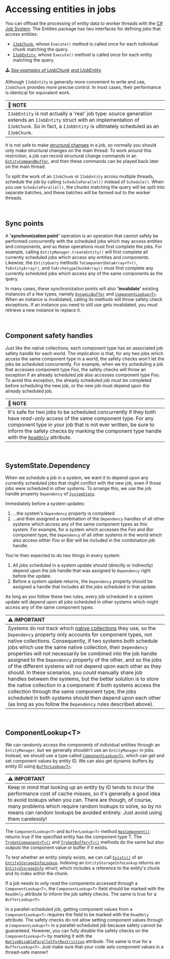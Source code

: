 
# Accessing entities in jobs

You can offload the processing of entity data to worker threads with the [C# Job System](https://docs.unity3d.com/Manual/JobSystem.html). The Entities package has two interfaces for defining jobs that access entities:

- [`IJobChunk`](https://docs.unity3d.com/Packages/com.unity.entities@latest?subfolder=/api/Unity.Entities.IJobChunk.html), whose `Execute()` method is called once for each individual chunk matching the query.
- [`IJobEntity`](https://docs.unity3d.com/Packages/com.unity.entities@latest?subfolder=/api/Unity.Entities.IJobEntity.html), whose `Execute()` method is called once for each entity matching the query. 

&#x1F579; *[See examples of IJobChunk](./examples/jobs.md#ijobchunk) [and IJobEntity](./examples/jobs.md#ijobentity).*

Although `IJobEntity` is generally more convenient to write and use, `IJobChunk` provides more precise control. In most cases, their performance is identical for equivalent work.

| &#x1F4DD; NOTE |
| :- |
| `IJobEntity` is not actually a 'real' job type: source generation extends an `IJobEntity` struct with an implementation of `IJobChunk`. So in fact, a `IJobEntity` is ultimately scheduled as an `IJobChunk`. |

It is not safe to make [structural changes](https://docs.unity3d.com/Packages/com.unity.entities@1.0/manual/concepts-structural-changes.html) in a job, so normally you should only make structural changes on the main thread. To work around this restriction, a job can record structural change commands in an [`EntityCommandBuffer`](https://docs.unity3d.com/Packages/com.unity.entities@latest?subfolder=/api/Unity.Entities.EntityCommandBuffer.html), and then these commands can be played back later on the main thread.

To split the work of an `IJobChunk` or `IJobEntity` across multiple threads, schedule the job by calling `ScheduleParallel()` instead of `Schedule()`. When you use `ScheduleParallel()`, the chunks matching the query will be split into separate batches, and these batches will be farmed out to the worker threads.

<br>

## Sync points

A **'synchronization point'** operation is an operation that cannot safely be performed concurrently with the scheduled jobs which may access entities and components, and so these operations must first complete the jobs. For example, calling `EntityManager.CreateEntity()` will first complete all currently scheduled jobs which access any entities and components. Likewise, the `EntityQuery` methods `ToComponentDataArray<T>()`, `ToEntityArray()`, and `ToArchetypeChunkArray()` must first complete any currently scheduled jobs which access any of the same components as the query.

In many cases, these synchronization points will also **'invalidate'** existing instances of a few types, namely [`DynamicBuffer`](https://docs.unity3d.com/Packages/com.unity.entities@latest?subfolder=/api/Unity.Entities.DynamicBuffer-1.html) and [`ComponentLookup<T>`](https://docs.unity3d.com/Packages/com.unity.entities@latest?subfolder=/api/Unity.Entities.ComponentLookup-1.html). When an instance is invalidated, calling its methods will throw safety check exceptions. If an instance you need to still use gets invalidated, you must retrieve a new instance to replace it.

<br>

## Component safety handles

Just like the native collections, each component type has an associated job safety handle for each world. The implication is that, for any two jobs which access the same component type in a world, the safety checks won't let the jobs be scheduled concurrently. For example, when we try scheduling a job that accesses component type *Foo*, the safety checks will throw an exception if an already scheduled job also accesses component type *Foo*. To avoid this exception, the already scheduled job must be completed before scheduling the new job, or the new job must depend upon the already scheduled job. 

| &#x1F4DD; NOTE |
| :- |
| It's safe for two jobs to be scheduled concurrently if they both have *read-only* access of the same component type. For any component type in your job that is not ever written, be sure to inform the safety checks by marking the component type handle with the [`ReadOnly`](https://docs.unity3d.com/ScriptReference/Unity.Collections.ReadOnlyAttribute.html) attribute. |

<br>

## SystemState.Dependency

When we schedule a job in a system, we want it to depend upon any currently scheduled jobs that might conflict with the new job, even if those jobs were scheduled in other systems. To arrange this, we use the job handle property `Dependency` of [`SystemState`](https://docs.unity3d.com/Packages/com.unity.entities@latest?subfolder=/api/Unity.Entities.SystemState.html).

Immediately before a system updates:

1. ...the system's `Dependency` property is completed
2. ...and then assigned a combination of the `Dependency` handles of all other systems which access any of the same component types as this system. For example, for a system which accesses the *Foo* and *Bar* component type, the `Dependency` of all other systems in the world which also access either *Foo* or *Bar* will be included in the combination job handle.

You're then expected to do two things in every system:

1. All jobs scheduled in a system update should (directly or indirectly) depend upon the job handle that was assigned to `Dependency` right before the update.
1. Before a system update returns, the `Dependency` property should be assigned a handle that includes all the jobs scheduled in that update.

As long as you follow these two rules, every job scheduled in a system update will depend upon all jobs scheduled in other systems which might access any of the same component types.

| &#x26A0; IMPORTANT |
| :- |
| Systems do not track which [native collections]() they use, so the `Dependency` property only accounts for component types, not native collections. Consequently, if two systems both schedule jobs which use the same native collection, their `Dependency` properties will not necessarily be combined into the job handle assigned to the `Dependency` property of the other, and so the jobs of the different systems will not depend upon each other as they should. In these scenarios, you *could* manually share job handles between the systems, but the better solution is to store the native collection in a component: if both systems access the collection through the same component type, the jobs scheduled in both systems should then depend upon each other (as long as you follow the `Dependency` rules described above). |

<br>

## ComponentLookup\<T\>

We can randomly access the components of individual entities through an `EntityManager`, but we generally shouldn't use an `EntityManager` in jobs. Instead, we should use a type called [`ComponentLookup<T>`](https://docs.unity3d.com/Packages/com.unity.entities@latest?subfolder=/api/Unity.Entities.ComponentLookup-1.html), which can get and set component values by entity ID. We can also get dynamic buffers by entity ID using [`BufferLookup<T>`](https://docs.unity3d.com/Packages/com.unity.entities@latest?subfolder=/api/Unity.Entities.BufferLookup-1.html).

| &#x26A0; IMPORTANT |
| :- |
| Keep in mind that looking up an entity by ID tends to incur the performance cost of cache misses, so it's generally a good idea to avoid lookups when you can. There are though, of course, many problems which require random lookups to solve, so by no means can random lookups be avoided entirely. Just avoid using them carelessly! |


The `ComponentLookup<T>` and `BufferLookup<T>` method [`HasComponent()`](https://docs.unity3d.com/Packages/com.unity.entities@latest?subfolder=/api/Unity.Entities.ComponentLookup-1.HasComponent.html) returns true if the specified entity has the component type T. The [`TryGetComponent<T>()`](https://docs.unity3d.com/Packages/com.unity.entities@latest?subfolder=/api/Unity.Entities.ComponentLookup-1.TryGetComponent.html) and [`TryGetBuffer<T>()`](https://docs.unity3d.com/Packages/com.unity.entities@latest?subfolder=/api/Unity.Entities.BufferLookup-1.TryGetBuffer.html) methods do the same but also outputs the component value or buffer if it exists.

To test whether an entity simply exists, we can call [`Exists()`](https://docs.unity3d.com/Packages/com.unity.entities@latest?subfolder=/api/Unity.Entities.EntityStorageInfoLookup.Exists.html) of an [`EntityStorageInfoLookup`](https://docs.unity3d.com/Packages/com.unity.entities@latest?subfolder=/api/Unity.Entities.EntityStorageInfoLookup.html). Indexing an `EntityStorageInfoLookup` returns an [`EntityStorageInfo`](https://docs.unity3d.com/Packages/com.unity.entities@latest?subfolder=/api/Unity.Entities.EntityStorageInfo.html) struct, which includes a reference to the entity's chunk and its index within the chunk.


If a job needs to only *read* the components accessed through a `ComponentLookup<T>`, the `ComponentLookup<T>` field should be marked with the `ReadOnly` attribute to inform the job safety checks. The same is true for a `BufferLookup<T>`.

In a parallel-scheduled job, getting component values from a `ComponentLookup<T>` requires the field to be marked with the `ReadOnly` attribute. The safety checks do not allow setting component values through a `ComponentLookup<T>` in a parallel-scheduled job because safety cannot be guaranteed. However, you can fully *disable* the safety checks on the `ComponentLookup<T>` by marking it with the [`NativeDisableParallelForRestriction`](https://docs.unity3d.com/ScriptReference/Unity.Collections.NativeDisableParallelForRestrictionAttribute.html) attribute. The same is true for a `BufferLookup<T>`. Just make sure that your code sets component values in a thread-safe manner!










